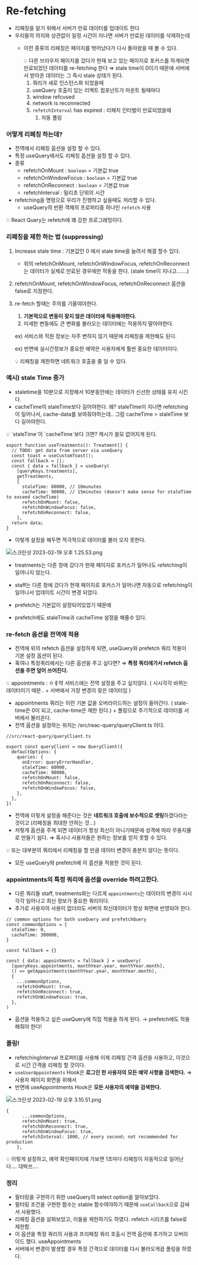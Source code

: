 # Re-fetching

- 리패칭을 알기 위해서 서버가 만료 데이터를 업데이트 한다
- 우리들의 의지와 상관없이 일정 시간이 지나면 서버가 만료된 데이터를 삭제하는데
  - 이런 종류의 리페칭은 페이지를 벗어났다가 다시 돌아왔을 때 볼 수 있다.
    <aside>
    💡 다른 브라우저 페이지를 갔다가 현재 보고 있는 페이지로 포커스를 하게되면 만료되었던 데이터를 re-fetching 한다 ⇒ stale time이 0이기 때문에 서버에서 받아온 데이터는 그 즉시 stale 상태가 된다.
    
    </aside>
    
    1. 쿼리가 새로 인스턴스화 되었을때
    2. useQuery 호출이 있는 리액트 컴포넌트가 마운트 될때마다
    3. window refcused
    4. network is reconnected
    5. `refetchInterval` has expired : 리페치 인터벌이 만료되었을때
        1. 자동 폴링


### 어떻게 리페칭 하는데?

- 전역에서 리페칭 옵션을 설정 할 수 있다.
- 특정 useQuery에서도 리페칭 옵션을 설정 할 수 있다.
- 종류
  - refetchOnMount : `boolean` = 기본값 true
  - refetchOnWindowFocus : `boolean` = 기본값 true
  - refetchOnReconnect : `boolean` = 기본값 true
  - refetchInterval : 밀리초 단위의 시간
- refetching을 명령으로 우리가 진행하고 싶을때도 처리할 수 있다.
  - useQuery의 반환 객체의 프로퍼티중 하나인 `refetch` 사용

<aside>
💡 React Query는 refetch에 꽤 강한 프로그래밍이다.

</aside>

### 리페칭을 제한 하는 법 (suppressing)

1. Increase stale time : 기본값인 0 에서 stale time을 늘려서 해결 할수 있다.
   - 위의 refetchOnMount, refetchOnWindowFocus, refetchOnReconnect는 데이터가 실제로 만료된 경우에만 작동을 한다. (stale time이 지나고…….)
2. refetchOnMount, refetchOnWindowFocus, refetchOnReconnect 옵션을 false로 지정한다.
3. re-fetch 할때는 주의를 기울여야한다.

   1. **기본적으로 변동이 잦지 않은 데이터에 적용해야한다.**
   2. 미세한 변동에도 큰 변화를 불러오는 데이터에는 적용하지 말아야한다.

   ex) 서비스와 직원 정보는 자주 변하지 않기 때문에 리페칭을 제한해도 된다.

   ex) 반면에 실시간정보가 중요한 예약은 사용자에게 훨씬 중요한 데이터이다.

   <aside>
   💡 리페칭을 제한하면 네트워크 호출을 줄 일 수 있다.

   </aside>

### 예시) stale Time 증가

- staletime을 10분으로 지정해서 10분동안에는 데이터가 신선한 상태를 유지 시킨다.
- cacheTime이 staleTime보다 길어야한다. 왜? staleTIme이 지나면 refetching이 일어나서, cache-data를 보여줘야하는데.. 그럼 cacheTime > staleTime 보다 길어야한다.

<aside>
💡 `staleTime`이 `cacheTime`보다 크면? 캐시가 쓸모 없어지게 된다.

</aside>

```tsx
export function useTreatments(): Treatment[] {
  // TODO: get data from server via useQuery
  const toast = useCustomToast();
  const fallback = [];
  const { data = fallback } = useQuery(
    [queryKeys.treatments],
    getTreatments,
    {
      staleTime: 60000, // 10munutes
      cacheTime: 90000, // 15minutes (doesn't make sense for staleTime to exceed cacheTime)
      refetchOnMount: false,
      refetchOnWindowFocus: false,
      refetchOnReconnect: false,
    },
  return data;
}
```

- 이렇게 설정을 해두면 적극적으로 데이터를 불러 오지 못한다.

![스크린샷 2023-02-19 오후 1.25.53.png](Re-fetching%2096ef5a9b721c4f7fae3e65c43de8ad55/%25E1%2584%2589%25E1%2585%25B3%25E1%2584%258F%25E1%2585%25B3%25E1%2584%2585%25E1%2585%25B5%25E1%2586%25AB%25E1%2584%2589%25E1%2585%25A3%25E1%2586%25BA_2023-02-19_%25E1%2584%258B%25E1%2585%25A9%25E1%2584%2592%25E1%2585%25AE_1.25.53.png)

- treatments는 다른 창에 갔다가 현재 페이지로 포커스가 일어나도 refetching이 일어나지 않는다.
- staff는 다른 창에 갔다가 현재 페이지로 포커스가 일어나면 자동으로 refetching이 일어나서 업데이트 시간이 변경 되었다.

- prefetch는 기본값이 설정되어있었기 때문에
- prefetch에도 staleTime과 cacheTime 설정을 해줄수 있다.

### re-fetch 옵션을 전역에 적용

- 전역에 위의 refetch 옵션을 설정하게 되면, useQuery와 prefetch 쿼리 적용이 기본 설정 옵션이 된다.
- 혹여나 특정쿼리에서는 다른 옵션을 주고 싶다면? ⇒ **특정 쿼리에가서 refetch 옵션을 주면 덮어 쓰어진다.**

<aside>
💡 appointments : ㅇㅖ약 서비스애는 전역 설정을 주고 싶지않다. ( 시시각각 바뀌는 데이터이기 때문..  + 서버에서 가장 변경이 잦은 데이터임 )

</aside>

- appointments 쿼리는 이런 기본 값을 오버라이드하는 설정이 들어간다. ( stale-time은 0이 되고, cache-time은 제한 된다.) + 폴링으로 주기적으로 데이터를 서버에서 불러온다.
- 전역 옵션을 설정하는 위치는 /src/reac-query/queryClient.ts 이다.

```tsx
//src/react-query/queryClient.ts

export const queryClient = new QueryClient({
  defaultOptions: {
    queries: {
      onError: queryErrorHandler,
      staleTime: 60000,
      cacheTime: 90000,
      refetchOnMount: false,
      refetchOnReconnect: false,
      refetchOnWindowFocus: false,
    },
  },
})
```

- 전역에 이렇게 설정을 해준다는 것은 **네트워크 호출에 보수적으로 셋팅**하겠다라는 것이고 (리페칭을 최대한 안하는 것…)
- 저렇게 옵션을 주게 되면 데이터가 항상 최신이 아니기때문에 성격에 따라 무용지물로 만들기 쉽다. ⇒ 혹시나 사용자들은 원하는 정보를 얻지 못할 수 있다.

<aside>
💡 또는 대부분의 쿼리에서 리페칭을 할 만큼 데이터 변경이 충분치 않다는 뜻이다.

</aside>

- 모든 useQuery와 prefetch에 이 옵션을 적용한 것이 된다.

### appointments의 특정 쿼리에 옵션을 override 하려고한다.

- 다른 쿼리들 staff, treatments와는 다르게 `appointments`는 데이터의 변경이 시시각각 일어나고 최신 정보가 중요한 쿼리이다.
- 추가로 사용자의 사용이 없더라도 서버의 최신데이터가 항상 화면에 반영되야 한다.

```tsx
// common options for both useQuery and prefetchQuery
const commonOptions = {
  staleTime: 0,
  cacheTime: 300000,
}

const fallback = {}

const { data: appointments = fallback } = useQuery(
  [queryKeys.appointments, monthYear.year, monthYear.month],
  () => getAppointments(monthYear.year, monthYear.month),
  {
    ...commonOptions,
    refetchOnMount: true,
    refetchOnReconnect: true,
    refetchOnWindowFocus: true,
  },
)
```

- 옵션을 적용하고 싶은 useQuery에 직접 적용을 하게 된다. → prefetch에도 적용해줘야 한다!

### 폴링!

- refetchingInterval 프로퍼티를 사용해 이제 리페칭 간격 옵션을 사용하고, 이것으로 시간 간격을 리페칭 할 것이다.
- `useUserAppointments` Hook은 **로그인 한 사용자의 모든 예약 사항을 검색한다.** ⇒ 사용자 페이지 화면을 위해서
- 반면에 useAppointments Hook은 **모든 사용자의 예약을 검색한다.**

![스크린샷 2023-02-19 오후 3.10.51.png](Re-fetching%2096ef5a9b721c4f7fae3e65c43de8ad55/%25E1%2584%2589%25E1%2585%25B3%25E1%2584%258F%25E1%2585%25B3%25E1%2584%2585%25E1%2585%25B5%25E1%2586%25AB%25E1%2584%2589%25E1%2585%25A3%25E1%2586%25BA_2023-02-19_%25E1%2584%258B%25E1%2585%25A9%25E1%2584%2592%25E1%2585%25AE_3.10.51.png)

```tsx
{
      ...commonOptions,
      refetchOnMount: true,
      refetchOnReconnect: true,
      refetchOnWindowFocus: true,
      refetchInterval: 1000, // every second; not recommended for production
    },
```

<aside>
💡 이렇게 설정하고, 예약 확인페이지에 가보면 1초마다 리패칭이 자동적으로 일어난다…. 대박쓰….

</aside>

### 정리

- 필터링을 구현하기 위한 useQuery의 select option을 알아보았다.
- 필터링 조건을 구현한 함수는 stable 함수여야하기 때문에 `useCallback`으로 감싸서 사용했다.
- 리페칭 옵션을 살펴보았고, 이들을 제한하기도 하였다. refetch 시리즈를 false로 제한함.
- 이 옵션을 특정 쿼리의 사용과 프리페칭 쿼리 호출시 전역 옵션에 추가하고 오버라이드 했다. useAppointments
- 서버에서 변경이 발생할 경우 특정 간격으로 데이터를 다시 불러오게끔 폴링을 하였다.
